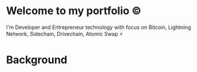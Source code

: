 # Welcome to my portfolio ©️

I'm Developer and Entrepreneur technology with focus on Bitcoin, Lightning Network, Sidechain, Drivechain, Atomic Swap ⚡
# Background 
